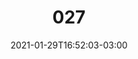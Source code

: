 ---
title: "027"
date: 2021-01-29T16:52:03-03:00
draft: false
autorias: ["Caluã de Lacerda Pataca","Preface"]
plataformas: ["p5•js"]
descricao: "Pegue uma imagem. Divida seus lados em n partes, formando n² quadrados, n indo de 1 a 100. A cada rodada, pegue n quadrados aleatoriamente e cole-os por cima da imagem em suas posições originais. Vá empilhando imagens, deixando as instâncias anteriores cada vez mais borradas, cada vez mais escuras."
autorias_url: ["https://www.caluapataca.com", "https://www.preface.com.br"]
url: "/formas/027"
---